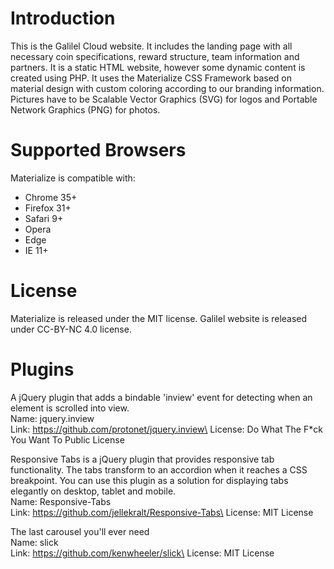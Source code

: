 # Introduction

This is the Galilel Cloud website. It includes the landing page with all
necessary coin specifications, reward structure, team information and partners.
It is a static HTML website, however some dynamic content is created using PHP.
It uses the Materialize CSS Framework based on material design with custom
coloring according to our branding information. Pictures have to be Scalable
Vector Graphics (SVG) for logos and Portable Network Graphics (PNG) for photos.

# Supported Browsers

Materialize is compatible with:

* Chrome 35+
* Firefox 31+
* Safari 9+
* Opera
* Edge
* IE 11+

# License

Materialize is released under the MIT license. Galilel website is released
under CC-BY-NC 4.0 license.

# Plugins

A jQuery plugin that adds a bindable 'inview' event for detecting when an element is scrolled into view.\
Name: jquery.inview\
Link: https://github.com/protonet/jquery.inview\
License: Do What The F*ck You Want To Public License

Responsive Tabs is a jQuery plugin that provides responsive tab functionality. The tabs transform to an accordion when it reaches a CSS breakpoint. You can use this plugin as a solution for displaying tabs elegantly on desktop, tablet and mobile.\
Name: Responsive-Tabs\
Link: https://github.com/jellekralt/Responsive-Tabs\
License: MIT License

The last carousel you'll ever need\
Name: slick\
Link: https://github.com/kenwheeler/slick\
License: MIT License

